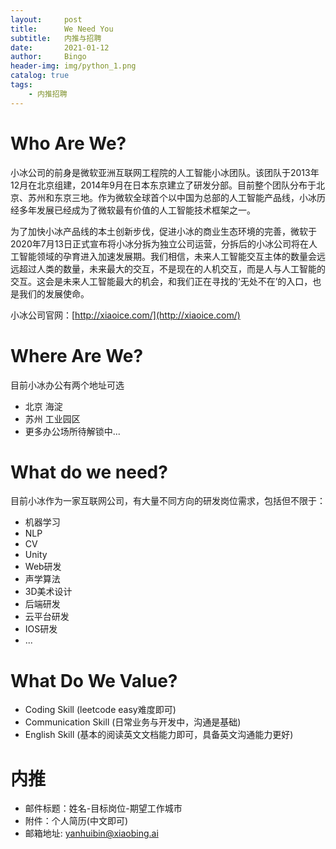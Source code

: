 ```yaml
---
layout:     post
title:      We Need You
subtitle:   内推与招聘
date:       2021-01-12
author:     Bingo
header-img: img/python_1.png
catalog: true
tags:
    - 内推招聘
---
```


# Who Are We?
小冰公司的前身是微软亚洲互联网工程院的人工智能小冰团队。该团队于2013年12月在北京组建，2014年9月在日本东京建立了研发分部。目前整个团队分布于北京、苏州和东京三地。作为微软全球首个以中国为总部的人工智能产品线，小冰历经多年发展已经成为了微软最有价值的人工智能技术框架之一。

为了加快小冰产品线的本土创新步伐，促进小冰的商业生态环境的完善，微软于2020年7月13日正式宣布将小冰分拆为独立公司运营，分拆后的小冰公司将在人工智能领域的孕育进入加速发展期。我们相信，未来人工智能交互主体的数量会远远超过人类的数量，未来最大的交互，不是现在的人机交互，而是人与人工智能的交互。这会是未来人工智能最大的机会，和我们正在寻找的‘无处不在’的入口，也是我们的发展使命。

小冰公司官网：[http://xiaoice.com/](http://xiaoice.com/)

# Where Are We?
目前小冰办公有两个地址可选
- 北京 海淀
- 苏州 工业园区
- 更多办公场所待解锁中...

# What do we need?
目前小冰作为一家互联网公司，有大量不同方向的研发岗位需求，包括但不限于：
- 机器学习
- NLP
- CV
- Unity
- Web研发
- 声学算法
- 3D美术设计
- 后端研发
- 云平台研发
- IOS研发
- ...

# What Do We Value?
- Coding Skill (leetcode easy难度即可)
- Communication Skill (日常业务与开发中，沟通是基础)
- English Skill (基本的阅读英文文档能力即可，具备英文沟通能力更好)

# 内推
- 邮件标题：姓名-目标岗位-期望工作城市
- 附件：个人简历(中文即可)
- 邮箱地址: yanhuibin@xiaobing.ai


